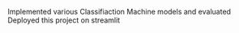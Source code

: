 Implemented various Classifiaction Machine models and evaluated 
Deployed this project on streamlit
